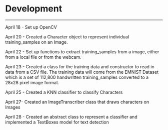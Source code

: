 # Development
---
April 18 - Set up OpenCV

April 20 - Created a Character object to represent individual training_samples on an Image.

April 22 - Set up functions to extract training_samples from a image, either from a local file or from the webcam.

April 23 - Created a class for the training data and constructor to read in data from a CSV file. 
The training data will come from the EMNIST Dataset which is a set of 112,800 handwritten training_samples 
converted to a 28x28 pixel image format.

April 25 - Created a KNN classifier to classify Characters

April 27- Created an ImageTranscriber class that draws characters on Images

April 28 - Created an abstract class to represent a classifier and implemented 
a TextBoxes model for text detection 